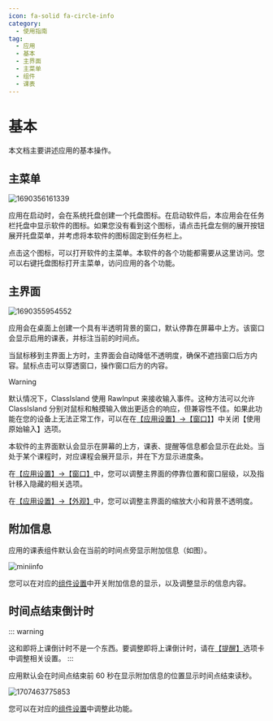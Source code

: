 ```yaml
---
icon: fa-solid fa-circle-info
category:
  - 使用指南
tag:
  - 应用
  - 基本
  - 主界面
  - 主菜单
  - 组件
  - 课表
---
```


# 基本

本文档主要讲述应用的基本操作。

## 主菜单

![1690356161339](image/basic/1690356161339.png)

应用在启动时，会在系统托盘创建一个托盘图标。在启动软件后，本应用会在任务栏托盘中显示软件的图标。如果您没有看到这个图标，请点击托盘左侧的展开按钮展开托盘菜单，并考虑将本软件的图标固定到任务栏上。

点击这个图标，可以打开软件的主菜单。本软件的各个功能都需要从这里访问。您可以右键托盘图标打开主菜单，访问应用的各个功能。

## 主界面

![1690355954552](image/basic/1690355954552.png)

应用会在桌面上创建一个具有半透明背景的窗口，默认停靠在屏幕中上方。该窗口会显示启用的课表，并标注当前的时间点。

当鼠标移到主界面上方时，主界面会自动降低不透明度，确保不遮挡窗口后方内容。鼠标点击可以穿透窗口，操作窗口后方的内容。

> [!warning]
> 默认情况下，ClassIsland 使用 RawInput 来接收输入事件。这种方法可以允许 ClassIsland 分别对鼠标和触摸输入做出更适合的响应，但兼容性不佳。如果此功能在您的设备上无法正常工作，可以在在[【应用设置】→【窗口】](classisland://app/settings/window)】中关闭【使用原始输入】选项。

本软件的主界面默认会显示在屏幕的上方，课表、提醒等信息都会显示在此处。当处于某个课程时，对应课程会展开显示，并在下方显示进度条。

在[【应用设置】→【窗口】](classisland://app/settings/window)中，您可以调整主界面的停靠位置和窗口层级，以及指针移入隐藏的相关选项。

在[【应用设置】→【外观】](classisland://app/settings/appearance)中，您可以调整主界面的缩放大小和背景不透明度。

## 附加信息

应用的课表组件默认会在当前的时间点旁显示附加信息（如图）。

![miniinfo](image/basic/miniinfo.png)

您可以在对应的[组件设置](classisland://app/settings/components)中开关附加信息的显示，以及调整显示的信息内容。

## 时间点结束倒计时

::: warning 

这和即将上课倒计时不是一个东西。要调整即将上课倒计时，请在[【提醒】](classisland://app/settings/notification/08F0D9C3-C770-4093-A3D0-02F3D90C24BC)选项卡中调整相关设置。
:::

应用默认会在时间点结束前 60 秒在显示附加信息的位置显示时间点结束读秒。

![1707463775853](image/basic/1707463775853.png)

您可以在对应的[组件设置](classisland://app/settings/components)中调整此功能。
